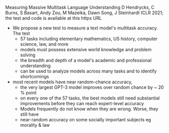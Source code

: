 Measuring Massive Multitask Language Understanding
D Hendrycks, C Burns, S Basart, Andy Zou, M Mazeika, Dawn Song, J Steinhardt
ICLR 2021; the test and code is available at this https URL

* We propose a new test to measure a text model's multitask accuracy. The test
  * 57 tasks including elementary mathematics, US history, computer science,
    law, and more
  * models must possess extensive world knowledge and problem solving
  * the breadth and depth of a model's academic and professional understanding
  * can be used to analyze models across many tasks and to identify shortcomings
* most recent models have near random-chance accuracy,
  * the very largest GPT-3 model improves over random chance by ~ 20 % point
  * on every one of the 57 tasks, the best models still need substantial
    improvements before they can reach expert-level accuracy
  * Models frequently do not know when they are wrong. Worse, they still have
  * near-random accuracy on some socially important subjects eg morality & law
